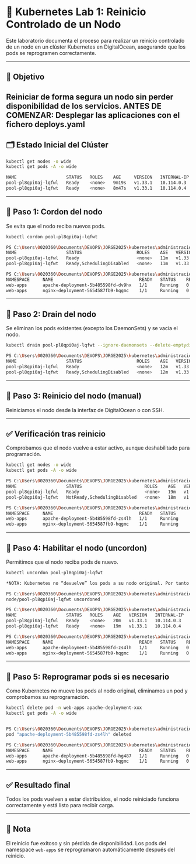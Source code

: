 # 🧪 Kubernetes Lab 1: Reinicio Controlado de un Nodo

Este laboratorio documenta el proceso para realizar un reinicio controlado de un nodo en un clúster Kubernetes en DigitalOcean, asegurando que los pods se reprogramen correctamente.

---

## 🔧 Objetivo

Reiniciar de forma segura un nodo sin perder disponibilidad de los servicios.
ANTES DE COMENZAR: Desplegar las aplicaciones con el fichero deploys.yaml
---

## 🗂️ Estado Inicial del Clúster

```bash
kubectl get nodes -o wide
kubectl get pods -A -o wide

NAME                   STATUS   ROLES    AGE     VERSION   INTERNAL-IP   EXTERNAL-IP      OS-IMAGE                         KERNEL-VERSION   CONTAINER-RUNTIME
pool-pl8qpi0aj-lqfwl   Ready    <none>   9m19s   v1.33.1   10.114.0.3    164.90.218.50    Debian GNU/Linux 12 (bookworm)   6.1.0-35-amd64   containerd://1.6.33
pool-pl8qpi0aj-lqfwt   Ready    <none>   8m47s   v1.33.1   10.114.0.4    207.154.206.96   Debian GNU/Linux 12 (bookworm)   6.1.0-35-amd64   containerd://1.6.33

```

---

## 📍 Paso 1: Cordon del nodo

Se evita que el nodo reciba nuevos pods.

```bash
kubectl cordon pool-pl8qpi0aj-lqfwt

PS C:\Users\0020360\Documents\DEVOPS\JORGE2025\kubernetes\administracion\reinicio_nodo> kubectl get nodes -o wide          
NAME                   STATUS                     ROLES    AGE   VERSION   INTERNAL-IP   EXTERNAL-IP      OS-IMAGE                         KERNEL-VERSION   CONTAINER-RUNTIME
pool-pl8qpi0aj-lqfwl   Ready                      <none>   11m   v1.33.1   10.114.0.3    164.90.218.50    Debian GNU/Linux 12 (bookworm)   6.1.0-35-amd64   containerd://1.6.33
pool-pl8qpi0aj-lqfwt   Ready,SchedulingDisabled   <none>   11m   v1.33.1   10.114.0.4    207.154.206.96   Debian GNU/Linux 12 (bookworm)   6.1.0-35-amd64   containerd://1.6.33

PS C:\Users\0020360\Documents\DEVOPS\JORGE2025\kubernetes\administracion\reinicio_nodo> kubectl get pods -A -o wide        
NAMESPACE     NAME                                 READY   STATUS    RESTARTS   AGE     IP             NODE                   NOMINATED NODE   READINESS GATES
web-apps      apache-deployment-5b485598fd-dv9hx   1/1     Running   0          3m34s   10.109.0.241   pool-pl8qpi0aj-lqfwt   <none>           <none>
web-apps      nginx-deployment-5654587fb9-hqgmc    1/1     Running   0          3m33s   10.109.0.17    pool-pl8qpi0aj-lqfwl   <none>           <none>

```

---

## 📍 Paso 2: Drain del nodo

Se eliminan los pods existentes (excepto los DaemonSets) y se vacía el nodo.

```bash
kubectl drain pool-pl8qpi0aj-lqfwt --ignore-daemonsets --delete-emptydir-data

PS C:\Users\0020360\Documents\DEVOPS\JORGE2025\kubernetes\administracion\reinicio_nodo> kubectl get nodes -o wide  
NAME                   STATUS                     ROLES    AGE   VERSION   INTERNAL-IP   EXTERNAL-IP      OS-IMAGE                         KERNEL-VERSION   CONTAINER-RUNTIME
pool-pl8qpi0aj-lqfwl   Ready                      <none>   12m   v1.33.1   10.114.0.3    164.90.218.50    Debian GNU/Linux 12 (bookworm)   6.1.0-35-amd64   containerd://1.6.33
pool-pl8qpi0aj-lqfwt   Ready,SchedulingDisabled   <none>   12m   v1.33.1   10.114.0.4    207.154.206.96   Debian GNU/Linux 12 (bookworm)   6.1.0-35-amd64   containerd://1.6.33

```

---

## 📍 Paso 3: Reinicio del nodo (manual)

Reiniciamos el nodo desde la interfaz de DigitalOcean o con SSH.

---

## ✅ Verificación tras reinicio

Comprobamos que el nodo vuelve a estar activo, aunque deshabilitado para programación.

```bash
kubectl get nodes -o wide
kubectl get pods -A -o wide

PS C:\Users\0020360\Documents\DEVOPS\JORGE2025\kubernetes\administracion\reinicio_nodo> kubectl get nodes -o wide  
NAME                   STATUS                        ROLES    AGE   VERSION   INTERNAL-IP   EXTERNAL-IP      OS-IMAGE                         KERNEL-VERSION   CONTAINER-RUNTIME
pool-pl8qpi0aj-lqfwl   Ready                         <none>   19m   v1.33.1   10.114.0.3    164.90.218.50    Debian GNU/Linux 12 (bookworm)   6.1.0-35-amd64   containerd://1.6.33
pool-pl8qpi0aj-lqfwt   NotReady,SchedulingDisabled   <none>   18m   v1.33.1   10.114.0.4    207.154.206.96   Debian GNU/Linux 12 (bookworm)   6.1.0-35-amd64   containerd://1.6.33

PS C:\Users\0020360\Documents\DEVOPS\JORGE2025\kubernetes\administracion\reinicio_nodo> kubectl get pods -A -o wide
NAMESPACE     NAME                                 READY   STATUS         RESTARTS       AGE     IP             NODE                   NOMINATED NODE   READINESS GATES
web-apps      apache-deployment-5b485598fd-zs4lh   1/1     Running        0              6m42s   10.109.0.115   pool-pl8qpi0aj-lqfwl   <none>           <none>
web-apps      nginx-deployment-5654587fb9-hqgmc    1/1     Running        0              10m     10.109.0.17    pool-pl8qpi0aj-lqfwl   <none>           <none>

```

---

## 📍 Paso 4: Habilitar el nodo (uncordon)

Permitimos que el nodo reciba pods de nuevo.

```bash
kubectl uncordon pool-pl8qpi0aj-lqfwt

*NOTA: Kubernetes no “devuelve” los pods a su nodo original. Por tanto para ver como vuelve a donde estaba haremos un delete del pod.

PS C:\Users\0020360\Documents\DEVOPS\JORGE2025\kubernetes\administracion\reinicio_nodo> kubectl uncordon pool-pl8qpi0aj-lqfwt
node/pool-pl8qpi0aj-lqfwt uncordoned

PS C:\Users\0020360\Documents\DEVOPS\JORGE2025\kubernetes\administracion\reinicio_nodo> kubectl get nodes -o wide
NAME                   STATUS   ROLES    AGE   VERSION   INTERNAL-IP   EXTERNAL-IP      OS-IMAGE                         KERNEL-VERSION   CONTAINER-RUNTIME
pool-pl8qpi0aj-lqfwl   Ready    <none>   20m   v1.33.1   10.114.0.3    164.90.218.50    Debian GNU/Linux 12 (bookworm)   6.1.0-35-amd64   containerd://1.6.33
pool-pl8qpi0aj-lqfwt   Ready    <none>   19m   v1.33.1   10.114.0.4    207.154.206.96   Debian GNU/Linux 12 (bookworm)   6.1.0-35-amd64   containerd://1.6.33

PS C:\Users\0020360\Documents\DEVOPS\JORGE2025\kubernetes\administracion\reinicio_nodo> kubectl get pods -A -o wide
NAMESPACE     NAME                                 READY   STATUS    RESTARTS      AGE     IP             NODE                   NOMINATED NODE   READINESS GATES
web-apps      apache-deployment-5b485598fd-zs4lh   1/1     Running   0             8m16s   10.109.0.115   pool-pl8qpi0aj-lqfwl   <none>           <none>
web-apps      nginx-deployment-5654587fb9-hqgmc    1/1     Running   0             12m     10.109.0.17    pool-pl8qpi0aj-lqfwl   <none>           <none>
```

---

## 📍 Paso 5: Reprogramar pods si es necesario

Como Kubernetes no mueve los pods al nodo original, eliminamos un pod y comprobamos su reprogramación.

```bash
kubectl delete pod -n web-apps apache-deployment-xxx
kubectl get pods -A -o wide


PS C:\Users\0020360\Documents\DEVOPS\JORGE2025\kubernetes\administracion\reinicio_nodo> kubectl delete pod -n web-apps apache-deployment-5b485598fd-zs4lh
pod "apache-deployment-5b485598fd-zs4lh" deleted

PS C:\Users\0020360\Documents\DEVOPS\JORGE2025\kubernetes\administracion\reinicio_nodo> kubectl get pods -A -o wide
NAMESPACE     NAME                                 READY   STATUS    RESTARTS        AGE     IP             NODE                   NOMINATED NODE   READINESS GATES
web-apps      apache-deployment-5b485598fd-hg487   1/1     Running   0               5s      10.109.0.156   pool-pl8qpi0aj-lqfwt   <none>           <none>
web-apps      nginx-deployment-5654587fb9-hqgmc    1/1     Running   0               13m     10.109.0.17    pool-pl8qpi0aj-lqfwl   <none>           <none>
```

---

## ✅ Resultado final

Todos los pods vuelven a estar distribuidos, el nodo reiniciado funciona correctamente y está listo para recibir carga.

---

## 🧠 Nota

El reinicio fue exitoso y sin pérdida de disponibilidad. Los pods del namespace `web-apps` se reprogramaron automáticamente después del reinicio.